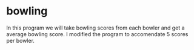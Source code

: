 # bowling
In this program we will take bowling scores from each bowler and get a average bowling score. I modified the program to accomendate 5 scores per bowler.
